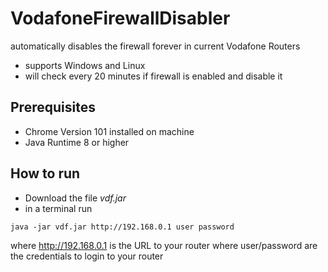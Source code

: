 # VodafoneFirewallDisabler
automatically disables the firewall forever in current Vodafone Routers
- supports Windows and Linux
- will check every 20 minutes if firewall is enabled and disable it

## Prerequisites
- Chrome Version 101 installed on machine
- Java Runtime 8 or higher

## How to run
- Download the file *vdf.jar*
- in a terminal run
```
java -jar vdf.jar http://192.168.0.1 user password
```
where http://192.168.0.1 is the URL to your router
where user/password are the credentials to login to your router


